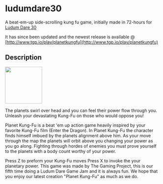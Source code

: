 ludumdare30
===========
A beat-em-up side-scrolling kung fu game, initially made in 72-hours for [Ludum Dare 30](http://www.ludumdare.com/compo/ludum-dare-30/?action=preview&uid=10740)

It has since been updated and the newest release is available @ [http://www.tgp.io/play/planetkungfu](http://www.tgp.io/play/planetkungfu)

Description
-----------

[<img src="http://www.ludumdare.com/compo/wp-content/compo2/375043/10740-shot0.png" width="120" />](http://www.ludumdare.com/compo/wp-content/compo2/375043/10740-shot0.png)

The planets swirl over head and you can feel their power flow through you. Unleash your devastating Kung-Fu on those who would oppose you! 

Planet Kung-Fu is a beat 'em up action game heavily inspired by your favorite Kung-Fu film (Enter the Dragon). In Planet Kung-Fu the character finds himself imbued by the planets alignment above him. As your move through the map the planets will orbit above you changing your power as you go along. Fighting through hordes of enemies you must prove yourself to the planets with a body count worthy of your power. 

Press Z to preform your Kung-Fu moves 
Press X to invoke the your planetary power. 
This game was made by The Gaming Project, this is our fifth time doing a Ludum Dare Game Jam and it is always fun. We hope that you enjoy our latest creation "Planet Kung-Fu" as much as we do.
